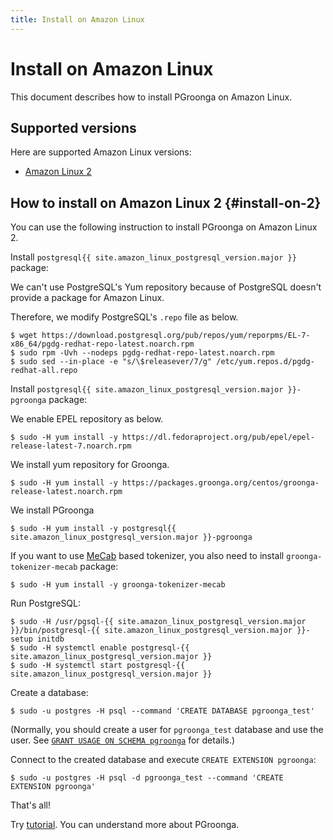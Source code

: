 ```yaml
---
title: Install on Amazon Linux
---
```


# Install on Amazon Linux

This document describes how to install PGroonga on Amazon Linux.

## Supported versions

Here are supported Amazon Linux versions:

  * [Amazon Linux 2](#install-on-2)

## How to install on Amazon Linux 2 {#install-on-2}

You can use the following instruction to install PGroonga on Amazon Linux 2.

Install `postgresql{{ site.amazon_linux_postgresql_version.major }}` package:

We can't use PostgreSQL's Yum repository because of PostgreSQL doesn't provide a package for Amazon Linux.

Therefore, we modify PostgreSQL's `.repo` file as below.

```console
$ wget https://download.postgresql.org/pub/repos/yum/reporpms/EL-7-x86_64/pgdg-redhat-repo-latest.noarch.rpm
$ sudo rpm -Uvh --nodeps pgdg-redhat-repo-latest.noarch.rpm
$ sudo sed --in-place -e "s/\$releasever/7/g" /etc/yum.repos.d/pgdg-redhat-all.repo
```

Install `postgresql{{ site.amazon_linux_postgresql_version.major }}-pgroonga` package:

We enable EPEL repository as below.

```console
$ sudo -H yum install -y https://dl.fedoraproject.org/pub/epel/epel-release-latest-7.noarch.rpm
```

We install yum repository for Groonga.

```console
$ sudo -H yum install -y https://packages.groonga.org/centos/groonga-release-latest.noarch.rpm
```

We install PGroonga

```console
$ sudo -H yum install -y postgresql{{ site.amazon_linux_postgresql_version.major }}-pgroonga
```

If you want to use [MeCab](http://taku910.github.io/mecab/) based tokenizer, you also need to install `groonga-tokenizer-mecab` package:

```console
$ sudo -H yum install -y groonga-tokenizer-mecab
```

Run PostgreSQL:

```console
$ sudo -H /usr/pgsql-{{ site.amazon_linux_postgresql_version.major }}/bin/postgresql-{{ site.amazon_linux_postgresql_version.major }}-setup initdb
$ sudo -H systemctl enable postgresql-{{ site.amazon_linux_postgresql_version.major }}
$ sudo -H systemctl start postgresql-{{ site.amazon_linux_postgresql_version.major }}
```

Create a database:

```console
$ sudo -u postgres -H psql --command 'CREATE DATABASE pgroonga_test'
```

(Normally, you should create a user for `pgroonga_test` database and use the user. See [`GRANT USAGE ON SCHEMA pgroonga`](../reference/grant-usage-on-schema-pgroonga.html) for details.)

Connect to the created database and execute `CREATE EXTENSION pgroonga`:

```console
$ sudo -u postgres -H psql -d pgroonga_test --command 'CREATE EXTENSION pgroonga'
```

That's all!

Try [tutorial](../tutorial/). You can understand more about PGroonga.
